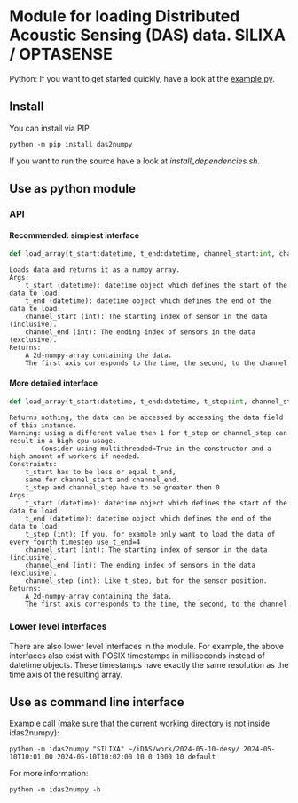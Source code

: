 # Module for loading Distributed Acoustic Sensing (DAS) data. SILIXA / OPTASENSE

Python: If you want to get started quickly, have a look at the [example.py](src/example.py).


## Install

You can install via PIP.
```
python -m pip install das2numpy
```

If you want to run the source have a look at *install_dependencies.sh*.


## Use as python module
### API


#### Recommended: simplest interface
```python
def load_array(t_start:datetime, t_end:datetime, channel_start:int, channel_end:int) -> NP.ndarray:
```

```
Loads data and returns it as a numpy array. 
Args:
    t_start (datetime): datetime object which defines the start of the data to load.
    t_end (datetime): datetime object which defines the end of the data to load.
    channel_start (int): The starting index of sensor in the data (inclusive).
    channel_end (int): The ending index of sensors in the data (exclusive).
Returns:
    A 2d-numpy-array containing the data.
    The first axis corresponds to the time, the second, to the channel
 ```


#### More detailed interface
```python
def load_array(t_start:datetime, t_end:datetime, t_step:int, channel_start:int, channel_end:int, channel_step:int) -> NP.ndarray:
```

``` Loading data into numpy array.
Returns nothing, the data can be accessed by accessing the data field of this instance.
Warning: using a different value then 1 for t_step or channel_step can result in a high cpu-usage.
        Consider using multithreaded=True in the constructor and a high amount of workers if needed.
Constraints: 
    t_start has to be less or equal t_end, 
    same for channel_start and channel_end.
    t_step and channel_step have to be greater then 0
Args:
    t_start (datetime): datetime object which defines the start of the data to load.
    t_end (datetime): datetime object which defines the end of the data to load.
    t_step (int): If you, for example only want to load the data of every fourth timestep use t_end=4
    channel_start (int): The starting index of sensor in the data (inclusive).
    channel_end (int): The ending index of sensors in the data (exclusive).
    channel_step (int): Like t_step, but for the sensor position.
Returns:
    A 2d-numpy-array containing the data.
    The first axis corresponds to the time, the second, to the channel
```

### Lower level interfaces
There are also lower level interfaces in the module.
For example, the above interfaces also exist with POSIX timestamps in milliseconds instead of datetime objects. These timestamps have exactly the same resolution as the time axis of the resulting array.


## Use as command line interface

Example call (make sure that the current working directory is not inside idas2numpy):
```
python -m idas2numpy "SILIXA" ~/iDAS/work/2024-05-10-desy/ 2024-05-10T10:01:00 2024-05-10T10:02:00 10 0 1000 10 default
```

For more information:
```
python -m idas2numpy -h
```

